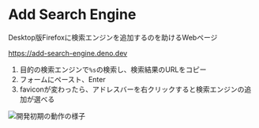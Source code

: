 # Add Search Engine

Desktop版Firefoxに検索エンジンを追加するのを助けるWebページ

https://add-search-engine.deno.dev

1. 目的の検索エンジンで`%s`の検索し、検索結果のURLをコピー
2. フォームにペースト、Enter
3. faviconが変わったら、アドレスバーを右クリックすると検索エンジンの追加が選べる

![開発初期の動作の様子](https://i.gyazo.com/62d88f81a6484d5898af245f9f8d6391.png)
